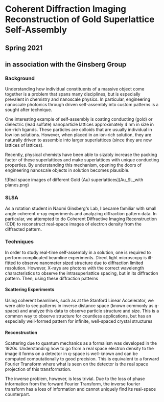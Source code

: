 # Coherent Diffraction Imaging Reconstruction of Gold Superlattice Self-Assembly

## Spring 2021
## in association with the Ginsberg Group

### Background

Understanding how individual constituents of a massive object come together is a problem that spans many disciplines, but is especially prevalent in chemistry and nanoscale physics. In particular, engineering nanoscale photonics through driven self-assembly into custom patterns is a sought after technique.

One interesting example of self-assembly is coating conducting (gold) or dielectric (lead sulfate) nanoparticle lattices approximately 4 nm in size in ion-rich ligands. These particles are colloids that are usually individual in low ion solutions. However, when placed in an ion-rich solution, they are naturally driven to assemble into larger superlattices (since they are now lattices of lattices).

Recently, physical chemists have been able to sizably increase the packing factor of these superlattices and make superlattices with unique conducting properties. By understanding this mechanism, opening the doors of engineering nanoscale objects in solution becomes plausible.

![Real space images of different Gold (Au) superlattices](Au_SL_with planes.png)


### SLSA

As a rotation student in Naomi Ginsberg's Lab, I became familiar with small angle coherent x-ray experiments and analyzing diffraction pattern data. In particular, we attempted to do Coherent Diffractive Imaging Reconstruction (CDI) to reconstruct real-space images of electron density from the diffracted pattern.


### Techniques

In order to study real-time self-assembly in a solution, one is required to perform complicated beamline experiments. Direct light microscopy is ill-fitted to observe nanometer sized structure due to diffraction limited resolution. However, X-rays are photons with the correct wavelength characteristics to observe the intrasuperlattice spacing, but in its diffraction pattern. Then, using these diffraction patterns

#### Scattering Experiments

Using coherent beamlines, such as at the Stanford Linear Accelerator, we were able to see patterns in inverse distance space (known commonly as q-space) and analyze this data to observe particle structure and size. This is a common way to observe structure for countless applications, but has an especially well-formed pattern for infinite, well-spaced crystal structures

#### Reconstruction

Scattering due to quantum mechanics as a formalism was developed in the 1920s. Understanding how to go from a real space electron density to the image it forms on a detector in q-space is well-known and can be computed computationally to good precision. This is equivalent to a forward Fourier Transform where what is seen on the detector is the real space projection of this transformation.

The inverse problem, however, is less trivial. Due to the loss of phase information from the forward Fourier Transform, the inverse fourier transform has a loss of information and cannot uniquely find its real-space counterpart. 
